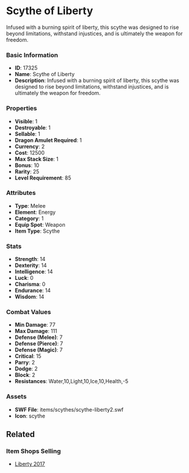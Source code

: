 # Scythe of Liberty 

Infused with a burning spirit of liberty, this scythe was designed to rise beyond limitations, withstand injustices, and is ultimately the weapon for freedom. 

### Basic Information

- **ID**: 17325
- **Name**: Scythe of Liberty 
- **Description**: Infused with a burning spirit of liberty, this scythe was designed to rise beyond limitations, withstand injustices, and is ultimately the weapon for freedom. 

### Properties

- **Visible**: 1
- **Destroyable**: 1
- **Sellable**: 1
- **Dragon Amulet Required**: 1
- **Currency**: 2
- **Cost**: 12500
- **Max Stack Size**: 1
- **Bonus**: 10
- **Rarity**: 25
- **Level Requirement**: 85

### Attributes

- **Type**: Melee
- **Element**: Energy
- **Category**: 1
- **Equip Spot**: Weapon
- **Item Type**: Scythe

### Stats

- **Strength**: 14
- **Dexterity**: 14
- **Intelligence**: 14
- **Luck**: 0
- **Charisma**: 0
- **Endurance**: 14
- **Wisdom**: 14

### Combat Values

- **Min Damage**: 77
- **Max Damage**: 111
- **Defense (Melee)**: 7
- **Defense (Pierce)**: 7
- **Defense (Magic)**: 7
- **Critical**: 15
- **Parry**: 2
- **Dodge**: 2
- **Block**: 2
- **Resistances**: Water,10,Light,10,Ice,10,Health,-5

### Assets

- **SWF File**: items/scythes/scythe-liberty2.swf
- **Icon**: scythe

## Related

### Item Shops Selling

- [Liberty 2017](../item-shops/558-liberty-2017.md)

